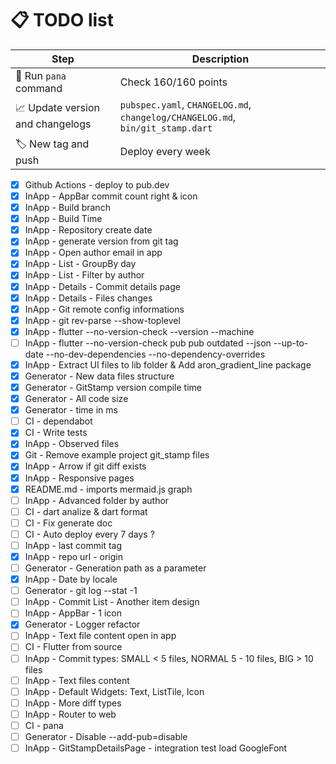 # 📋 TODO list

| Step                             | Description                                                                    |
| -------------------------------- | ------------------------------------------------------------------------------ |
| 🔧 Run `pana` command            | Check 160/160 points                                                           |
| 📈 Update version and changelogs | `pubspec.yaml`, `CHANGELOG.md`, `changelog/CHANGELOG.md`, `bin/git_stamp.dart` |
| 🏷️ New tag and push              | Deploy every week                                                              |

- [x] Github Actions - deploy to pub.dev
- [x] InApp - AppBar commit count right & icon
- [x] InApp - Build branch
- [x] InApp - Build Time
- [x] InApp - Repository create date
- [x] InApp - generate version from git tag
- [x] InApp - Open author email in app
- [x] InApp - List - GroupBy day
- [x] InApp - List - Filter by author
- [x] InApp - Details - Commit details page
- [x] InApp - Details - Files changes
- [x] InApp - Git remote config informations
- [x] InApp - git rev-parse --show-toplevel
- [x] InApp - flutter --no-version-check --version --machine
- [ ] InApp - flutter --no-version-check pub pub outdated --json --up-to-date --no-dev-dependencies --no-dependency-overrides
- [x] InApp - Extract UI files to lib folder & Add aron_gradient_line package
- [x] Generator - New data files structure
- [x] Generator - GitStamp version compile time
- [x] Generator - All code size
- [x] Generator - time in ms
- [ ] CI - dependabot
- [x] CI - Write tests
- [x] InApp - Observed files
- [x] Git - Remove example project git_stamp files
- [x] InApp - Arrow if git diff exists
- [x] InApp - Responsive pages
- [x] README.md - imports mermaid.js graph
- [ ] InApp - Advanced folder by author
- [ ] CI - dart analize & dart format
- [ ] CI - Fix generate doc
- [ ] CI - Auto deploy every 7 days ?
- [ ] InApp - last commit tag
- [x] InApp - repo url - origin
- [ ] Generator - Generation path as a parameter
- [x] InApp - Date by locale
- [ ] Generator - git log --stat -1
- [ ] InApp - Commit List - Another item design
- [ ] InApp - AppBar - 1 icon
- [x] Generator - Logger refactor
- [ ] InApp - Text file content open in app
- [ ] CI - Flutter from source
- [ ] InApp - Commit types: SMALL < 5 files, NORMAL 5 - 10 files, BIG > 10 files
- [ ] InApp - Text files content
- [ ] InApp - Default Widgets: Text, ListTile, Icon
- [ ] InApp - More diff types
- [ ] InApp - Router to web
- [ ] CI - pana
- [ ] Generator - Disable --add-pub=disable
- [ ] InApp - GitStampDetailsPage - integration test load GoogleFont
